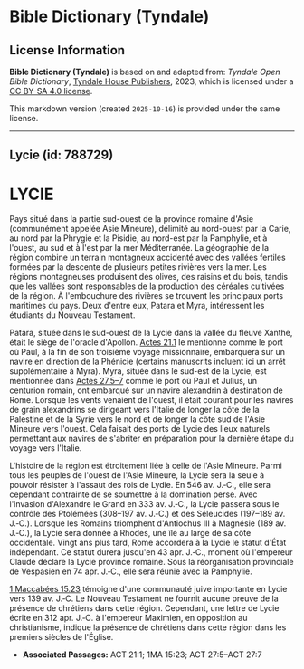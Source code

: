 # Bible Dictionary (Tyndale)

## License Information

**Bible Dictionary (Tyndale)** is based on and adapted from: _Tyndale Open Bible Dictionary_, [Tyndale House Publishers](https://tyndaleopenresources.com/), 2023, which is licensed under a [CC BY-SA 4.0 license](https://creativecommons.org/licenses/by-sa/4.0/legalcode.en).

This markdown version (created `2025-10-16`) is provided under the same license.



--------------------------------

## Lycie (id: 788729)

LYCIE
=====

Pays situé dans la partie sud\-ouest de la province romaine d'Asie (communément appelée Asie Mineure), délimité au nord\-ouest par la Carie, au nord par la Phrygie et la Pisidie, au nord\-est par la Pamphylie, et à l'ouest, au sud et à l'est par la mer Méditerranée. La géographie de la région combine un terrain montagneux accidenté avec des vallées fertiles formées par la descente de plusieurs petites rivières vers la mer. Les régions montagneuses produisent des olives, des raisins et du bois, tandis que les vallées sont responsables de la production des céréales cultivées de la région. À l'embouchure des rivières se trouvent les principaux ports maritimes du pays. Deux d'entre eux, Patara et Myra, intéressent les étudiants du Nouveau Testament.

Patara, située dans le sud\-ouest de la Lycie dans la vallée du fleuve Xanthe, était le siège de l'oracle d'Apollon. [Actes 21\.1](https://ref.ly/Acts21:1) le mentionne comme le port où Paul, à la fin de son troisième voyage missionnaire, embarquera sur un navire en direction de la Phénicie (certains manuscrits incluent ici un arrêt supplémentaire à Myra). Myra, située dans le sud\-est de la Lycie, est mentionnée dans [Actes 27\.5–7](https://ref.ly/Acts27:5-Acts27:7) comme le port où Paul et Julius, un centurion romain, ont embarqué sur un navire alexandrin à destination de Rome. Lorsque les vents venaient de l'ouest, il était courant pour les navires de grain alexandrins se dirigeant vers l'Italie de longer la côte de la Palestine et de la Syrie vers le nord et de longer la côte sud de l'Asie Mineure vers l'ouest. Cela faisait des ports de Lycie des lieux naturels permettant aux navires de s'abriter en préparation pour la dernière étape du voyage vers l'Italie.

L'histoire de la région est étroitement liée à celle de l'Asie Mineure. Parmi tous les peuples de l'ouest de l'Asie Mineure, la Lycie sera la seule à pouvoir résister à l'assaut des rois de Lydie. En 546 av. J.‑C., elle sera cependant contrainte de se soumettre à la domination perse. Avec l'invasion d'Alexandre le Grand en 333 av. J.‑C., la Lycie passera sous le contrôle des Ptolémées (308–197 av. J.‑C.) et des Séleucides (197–189 av. J.‑C.). Lorsque les Romains triomphent d'Antiochus III à Magnésie (189 av. J.‑C.), la Lycie sera donnée à Rhodes, une île au large de sa côte occidentale. Vingt ans plus tard, Rome accordera à la Lycie le statut d'État indépendant. Ce statut durera jusqu'en 43 apr. J.‑C., moment où l'empereur Claude déclare la Lycie province romaine. Sous la réorganisation provinciale de Vespasien en 74 apr. J.‑C., elle sera réunie avec la Pamphylie.

[1 Maccabées 15\.23](https://ref.ly/1Macc15:23) témoigne d'une communauté juive importante en Lycie vers 139 av. J.‑C. Le Nouveau Testament ne fournit aucune preuve de la présence de chrétiens dans cette région. Cependant, une lettre de Lycie écrite en 312 apr. J.‑C. à l'empereur Maximien, en opposition au christianisme, indique la présence de chrétiens dans cette région dans les premiers siècles de l'Église.

* **Associated Passages:** ACT 21:1; 1MA 15:23; ACT 27:5–ACT 27:7

